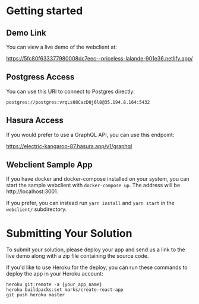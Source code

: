 # Getting started

## Demo Link

You can view a live demo of the webclient at:

https://5fc80f633377980008dc7eec--priceless-lalande-901e36.netlify.app/

## Postgress Access

You can use this URI to connect to Postgres directly:

`postgres://postgres:vrqLs08CazD0j6l8@35.194.8.164:5432`

## Hasura Access

If you would prefer to use a GraphQL API, you can use this endpoint:

https://electric-kangaroo-87.hasura.app/v1/graphql

## Webclient Sample App

If you have docker and docker-compose installed on your system, you can start
the sample webclient with `docker-compose up`. The address will be
http://localhost:3001.

If you prefer, you can instead run `yarn install` and `yarn start` in the
`webclient/` subdirectory.

# Submitting Your Solution

To submit your solution, please deploy your app and send us a link to the live
demo along with a zip file containing the source code.

If you'd like to use Heroku for the deploy, you can run these commands to deploy
the app in your Heroku account:

```
heroku git:remote -a {your_app_name}
heroku buildpacks:set marks/create-react-app
git push heroku master
```
